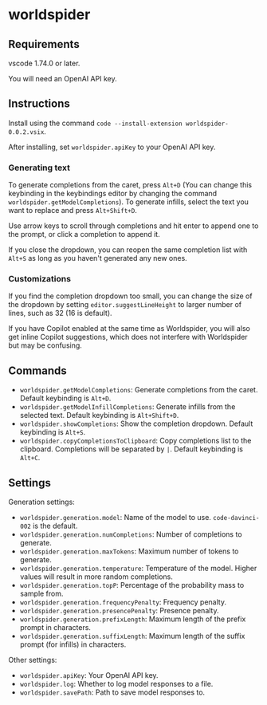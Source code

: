 # worldspider

## Requirements

vscode 1.74.0 or later.

You will need an OpenAI API key.

## Instructions

Install using the command `code --install-extension worldspider-0.0.2.vsix`.

After installing, set `worldspider.apiKey` to your OpenAI API key.

### Generating text

To generate completions from the caret, press `Alt+D` (You can change this keybinding in the keybindings editor by changing the command `worldspider.getModelCompletions`). To generate infills, select the text you want to replace and press `Alt+Shift+D`.

Use arrow keys to scroll through completions and hit enter to append one to the prompt, or click a completion to append it. 

If you close the dropdown, you can reopen the same completion list with `Alt+S` as long as you haven't generated any new ones.

### Customizations

If you find the completion dropdown too small, you can change the size of the dropdown by setting `editor.suggestLineHeight` to larger number of lines, such as 32 (16 is default).

If you have Copilot enabled at the same time as Worldspider, you will also get inline Copilot suggestions, which does not interfere with Worldspider but may be confusing.

## Commands

- `worldspider.getModelCompletions`: Generate completions from the caret. Default keybinding is `Alt+D`.
- `worldspider.getModelInfillCompletions`: Generate infills from the selected text. Default keybinding is `Alt+Shift+D`.
- `worldspider.showCompletions`: Show the completion dropdown. Default keybinding is `Alt+S`.
- `worldspider.copyCompletionsToClipboard`: Copy completions list to the clipboard. Completions will be separated by `|`. Default keybinding is `Alt+C`.

## Settings

Generation settings:
- `worldspider.generation.model`: Name of the model to use. `code-davinci-002` is the default.
- `worldspider.generation.numCompletions`: Number of completions to generate.
- `worldspider.generation.maxTokens`: Maximum number of tokens to generate.
- `worldspider.generation.temperature`: Temperature of the model. Higher values will result in more random completions.
- `worldspider.generation.topP`: Percentage of the probability mass to sample from.
- `worldspider.generation.frequencyPenalty`: Frequency penalty.
- `worldspider.generation.presencePenalty`: Presence penalty.
- `worldspider.generation.prefixLength`: Maximum length of the prefix prompt in characters.
- `worldspider.generation.suffixLength`: Maximum length of the suffix prompt (for infills) in characters.

Other settings:
- `worldspider.apiKey`: Your OpenAI API key.
- `worldspider.log`: Whether to log model responses to a file.
- `worldspider.savePath`: Path to save model responses to.